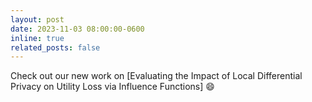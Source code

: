 ```yaml
---
layout: post
date: 2023-11-03 08:00:00-0600
inline: true
related_posts: false
---
```


Check out our new work on [Evaluating the Impact of Local Differential Privacy on Utility Loss via Influence Functions] :smile:
